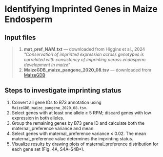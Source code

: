 # Identifying Imprinted Genes in Maize Endosperm

## Input files
> 1. **mat_pref_NAM.txt** — downloaded from Higgins et al., 2024  
>    *"Conservation of imprinted expression across genotypes is correlated with consistency of imprinting across endosperm development in maize"*  
> 2. **MaizeGDB_maize_pangene_2020_08.tsv** — downloaded from [MaizeGDB](https://download.maizegdb.org/Pan-genes/archive/pan-zea-2020/)

## Steps to investigate imprinting status
1. Convert all gene IDs to B73 annotation using `MaizeGDB_maize_pangene_2020_08.tsv`.  
2. Select genes with at least one allele ≥ 5 RPM; discard genes with low expression in both alleles.  
3. Group the remaining genes by B73 gene ID and calculate both the maternal_preference variance and mean.  
4. Select genes with maternal_preference variance ≤ 0.02. The mean maternal_preference value determines the imprinting status.  
5. Visualize results by drawing plots of maternal_preference distribution for each gene set (Fig. 4A, S4A–S4B*).  

